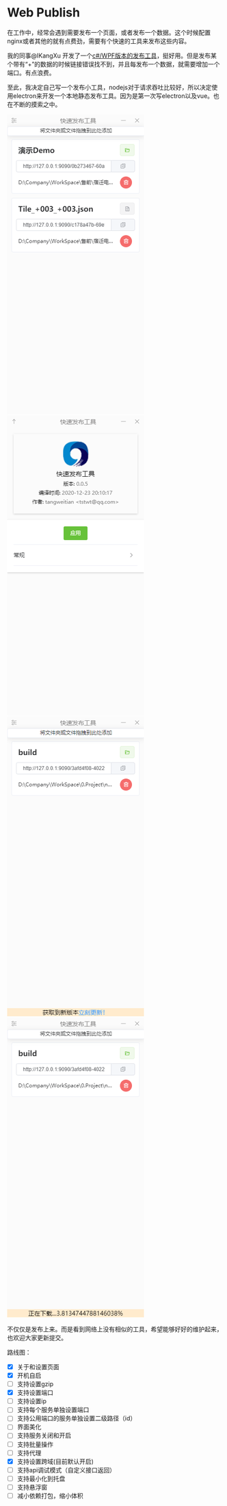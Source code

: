# Web Publish

在工作中，经常会遇到需要发布一个页面，或者发布一个数据。这个时候配置nginx或者其他的就有点费劲，需要有个快速的工具来发布这些内容。

我的同事@IKangXu 开发了一个[c#/WPF版本的发布工具](https://github.com/IKangXu/ServiceListener)，挺好用。但是发布某个带有“+”的数据的时候链接错误找不到，并且每发布一个数据，就需要增加一个端口。有点浪费。

至此，我决定自己写一个发布小工具，nodejs对于请求吞吐比较好，所以决定使用electron来开发一个本地静态发布工具。因为是第一次写electron以及vue。也在不断的摸索之中。

![](images/2020-12-23-20-13-38.png)
![](images/2020-12-23-20-13-52.png)
![](images/2020-12-24-00-24-54.png)
![](images/2020-12-24-00-25-23.png)

不仅仅是发布上来。而是看到网络上没有相似的工具，希望能够好好的维护起来，也欢迎大家更新提交。

路线图：

- [x] 关于和设置页面
- [x] 开机自启
- [ ] 支持设置gzip
- [x] 支持设置端口
- [ ] 支持设置ip
- [ ] 支持每个服务单独设置端口
- [ ] 支持公用端口的服务单独设置二级路径（id）
- [ ] 界面美化
- [ ] 支持服务关闭和开启
- [ ] 支持批量操作
- [ ] 支持代理
- [x] 支持设置跨域(目前默认开启)
- [ ] 支持api调试模式（自定义接口返回）
- [ ] 支持最小化到托盘
- [ ] 支持悬浮窗
- [ ] 减小依赖打包，缩小体积
